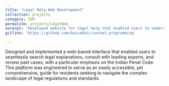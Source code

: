 ```yaml
---
title: "Legal Help Web Development"
collection: projects
category: IEM
permalink: projects/LegalWeb
excerpt: 'Developed website for legal help that enabled users to understand jargon, consult experts, and review past cases from public record. '
gitlink: 'https://github.com/baisakhic/socket-programming'

---
```


Designed and implemented a web-based interface that enabled users to seamlessly search legal explanations, consult with leading experts, and review past cases, with a particular emphasis on the Indian Penal Code. This platform was engineered to serve as an easily accessible, yet comprehensive, guide for residents seeking to navigate the complex landscape of legal regulations and standards.